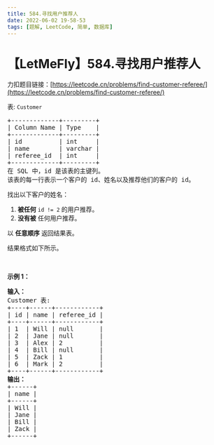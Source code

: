 ```yaml
---
title: 584.寻找用户推荐人
date: 2022-06-02 19-58-53
tags: [题解, LeetCode, 简单, 数据库]
---
```


# 【LetMeFly】584.寻找用户推荐人

力扣题目链接：[https://leetcode.cn/problems/find-customer-referee/](https://leetcode.cn/problems/find-customer-referee/)

<p>表:&nbsp;<code>Customer</code></p>

<pre>
+-------------+---------+
| Column Name | Type    |
+-------------+---------+
| id          | int     |
| name        | varchar |
| referee_id  | int     |
+-------------+---------+
在 SQL 中，id 是该表的主键列。
该表的每一行表示一个客户的 id、姓名以及推荐他们的客户的 id。</pre>

<p>找出以下客户的姓名：</p>

<ol>
	<li><strong>被任何</strong>&nbsp;<code>id != 2</code>&nbsp;的用户推荐。</li>
	<li><strong>没有被</strong>&nbsp;任何用户推荐。</li>
</ol>

<p>以 <strong>任意顺序</strong> 返回结果表。</p>

<p>结果格式如下所示。</p>

<p>&nbsp;</p>

<p><strong>示例 1：</strong></p>

<pre>
<b>输入：</b> 
Customer 表:
+----+------+------------+
| id | name | referee_id |
+----+------+------------+
| 1  | Will | null       |
| 2  | Jane | null       |
| 3  | Alex | 2          |
| 4  | Bill | null       |
| 5  | Zack | 1          |
| 6  | Mark | 2          |
+----+------+------------+
<b>输出：</b>
+------+
| name |
+------+
| Will |
| Jane |
| Bill |
| Zack |
+------+</pre>


    